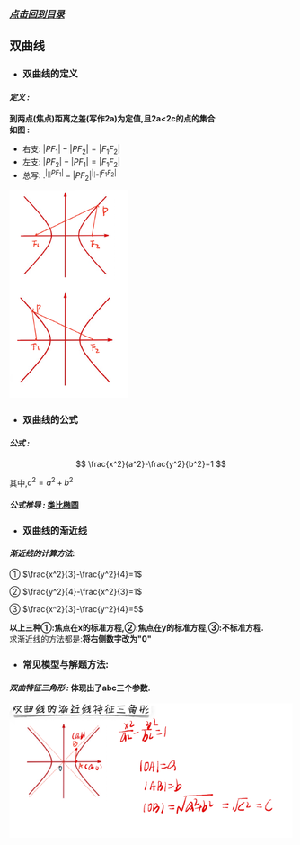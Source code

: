 ### [*点击回到目录*](./目录.md) 
## 双曲线
- ### 双曲线的定义

#### ***定义 :***

 **到两点(焦点)距离之差(写作2a)为定值,且2a<2c的点的集合**   
 **如图 :**   
 - 右支: $|PF_1|-|PF_2|=|F_1F_2|$ 
 - 左支: $|PF_2|-|PF_1|=|F_1F_2|$ 
 - 总写: $.^|_||PF_1|-|PF_2|^|_|=|F_1F_2|$
   
 ![如果你看到此提示,说明图片未加载成功,请检查网络/下载查看本项目.](../imgs/shuangqu001.png)   
      
- ### 双曲线的公式

#### ***公式 :*** 

$$
\frac{x^2}{a^2}-\frac{y^2}{b^2}=1
$$

其中,$c^2=a^2+b^2$

#### ***公式推导 :***    [类比椭圆](./椭圆.md/#公式推导)    

- ### 双曲线的渐近线

#### ***渐近线的计算方法:***    
① $\frac{x^2}{3}-\frac{y^2}{4}=1$

② $\frac{y^2}{4}-\frac{x^2}{3}=1$   

③ $\frac{x^2}{3}-\frac{y^2}{4}=5$

**以上三种①:焦点在x的标准方程,②:焦点在y的标准方程,③:不标准方程.**   
求渐近线的方法都是:**将右侧数字改为"0"**

- ### 常见模型与解题方法:

#### ***双曲特征三角形 :*** **体现出了abc三个参数.**
 ![如果你看到此提示,说明图片未加载成功,请检查网络/下载查看本项目.](../imgs/shuangqu002.png) 
